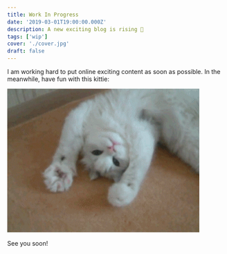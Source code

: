 ```yaml
---
title: Work In Progress
date: '2019-03-01T19:00:00.000Z'
description: A new exciting blog is rising 🌈
tags: ['wip']
cover: './cover.jpg'
draft: false
---
```


I am working hard to put online exciting content as soon as possible. In the meanwhile, have fun with this kittie:

![](./cat.gif)

See you soon!
